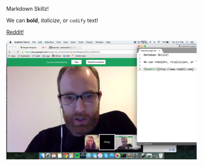 Markdown Skillz!

We can **bold**, *italicize*, or `codify` text!

[Reddit!](http://www.reddit.com)

![Pairing screenshot!](pairing.png)